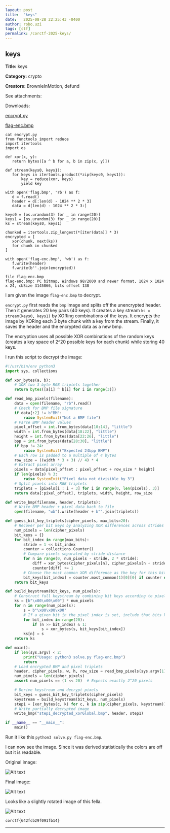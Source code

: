 ```yaml
---
layout: post
title:  "keys"
date:   2025-08-28 22:25:43 -0400
author: robo.uzi
tags: [ctf]
permalink: /corctf-2025-keys/
---
```


## keys

**Title:** keys

**Category:** crypto

**Creators:** BrownieInMotion, defund

See attachments:

Downloads:

[encrypt.py](https://static.cor.team/corctf-2025/1d67aee34d3a141d235e74c6195fba8a8c33a0662c5f3d12352a4988d6e27962/encrypt.py)

[flag-enc.bmp](https://static.cor.team/corctf-2025/b44f0e212597a26df7693ef463de2b3024f56c7d524a545059527a5c3a7e9a64/flag-enc.bmp)

```shell
cat encrypt.py  
from functools import reduce  
import itertools  
import os  
  
def xor(x, y):  
   return bytes([a ^ b for a, b in zip(x, y)])  
  
def stream(keys0, keys1):  
   for keys in itertools.product(*zip(keys0, keys1)):  
       key = reduce(xor, keys)  
       yield key  
  
with open('flag.bmp', 'rb') as f:  
   d = f.read()  
   header = d[:len(d) - 1024 ** 2 * 3]  
   data = d[len(d) - 1024 ** 2 * 3:]  
  
keys0 = [os.urandom(3) for _ in range(20)]  
keys1 = [os.urandom(3) for _ in range(20)]  
ks = stream(keys0, keys1)  
  
chunked = itertools.zip_longest(*[iter(data)] * 3)  
encrypted = [  
   xor(chunk, next(ks))  
   for chunk in chunked  
]  
  
with open('flag-enc.bmp', 'wb') as f:  
   f.write(header)  
   f.write(b''.join(encrypted))
```

```shell
file flag-enc.bmp  
flag-enc.bmp: PC bitmap, Windows 98/2000 and newer format, 1024 x 1024 x 24, cbSize 3145866, bits offset 138
```

I am given the image `flag-enc.bmp` to decrypt. 

`encrypt.py` first reads the `bmp` image and splits off the unencrypted header. Then it generates 20 key pairs (40 keys). It creates a key stream `ks = stream(keys0, keys1)` by XORing combinations of the keys. It encrypts the image by XORing each 3 byte chunk with a key from the stream. Finally, it saves the header and the encrypted data as a new bmp. 

The encryption uses all possible XOR combinations of the random keys (creates a key space of 2^20 possible keys for each chunk) while storing 40 keys.

I run this script to decrypt the image:
```python
#!/usr/bin/env python3
import sys, collections

def xor_bytes(a, b):
    # XOR two 3 byte RGB triplets together
    return bytes([a[i] ^ b[i] for i in range(3)])

def read_bmp_pixels(filename):
    data = open(filename, "rb").read()
    # Check for BMP file signature
    if data[:2] != b"BM":
        raise SystemExit("Not a BMP file")
    # Parse BMP header values
    pixel_offset = int.from_bytes(data[10:14], "little")
    width = int.from_bytes(data[18:22], "little")
    height = int.from_bytes(data[22:26], "little")
    bpp = int.from_bytes(data[28:30], "little")
    if bpp != 24:
        raise SystemExit("Expected 24bpp BMP")
    # Each row is padded to a multiple of 4 bytes
    row_size = ((width * 3 + 3) // 4) * 4
    # Extract pixel array
    pixels = data[pixel_offset : pixel_offset + row_size * height]
    if len(pixels) % 3:
        raise SystemExit("Pixel data not divisible by 3")
    # Split pixels into RGB triplets
    triplets = [pixels[i : i + 3] for i in range(0, len(pixels), 3)]
    return data[:pixel_offset], triplets, width, height, row_size

def write_bmp(filename, header, triplets):
    # Write BMP header + pixel data back to file
    open(filename, "wb").write(header + b"".join(triplets))

def guess_bit_key_triplets(cipher_pixels, max_bits=20):
    # Recover per bit keys by analyzing XOR differences across strides
    num_pixels = len(cipher_pixels)
    bit_keys = {}
    for bit_index in range(max_bits):
        stride = 1 << bit_index
        counter = collections.Counter()
        # Compare pixels separated by stride distance
        for n in range(0, num_pixels - stride, 2 * stride):
            diff = xor_bytes(cipher_pixels[n], cipher_pixels[n + stride])
            counter[diff] += 1
        # Choose the most common XOR difference as the key for this bit
        bit_keys[bit_index] = counter.most_common(1)[0][0] if counter else b"\x00\x00\x00"
    return bit_keys

def build_keystream(bit_keys, num_pixels):
    # Construct full keystream by combining bit keys according to pixel index
    ks = [b"\x00\x00\x00"] * num_pixels
    for n in range(num_pixels):
        s = b"\x00\x00\x00"
        # If a given bit in the pixel index is set, include that bits key
        for bit_index in range(20):
            if (n >> bit_index) & 1:
                s = xor_bytes(s, bit_keys[bit_index])
        ks[n] = s
    return ks

def main():
    if len(sys.argv) < 2:
        print("Usage: python3 solve.py flag-enc.bmp")
        return
    # Load encrypted BMP and pixel triplets
    header, cipher_pixels, w, h, row_size = read_bmp_pixels(sys.argv[1])
    num_pixels = len(cipher_pixels)
    assert num_pixels == (1 << 20)  # Expects exactly 2^20 pixels

    # Derive keystream and decrypt pixels
    bit_keys = guess_bit_key_triplets(cipher_pixels)
    keystream = build_keystream(bit_keys, num_pixels)
    step1 = [xor_bytes(c, k) for c, k in zip(cipher_pixels, keystream)]
    # Write partially decrypted image
    write_bmp("step1_decrypted_xorGlobal.bmp", header, step1)

if __name__ == "__main__":
    main()
```
Run it like this `python3 solve.py flag-enc.bmp`. 

I can now see the image. Since it was derived statistically the colors are off but it is readable. 

Original image:

![Alt text](/images/flag-enc.bmp)

Final image:

![Alt text](/images/step1_decrypted_xorGlobal.bmp)

Looks like a slightly rotated image of this fella. 

![Alt text](/images/ctflogo.png)

`corctf{642fcb29f091fb14}`

___
